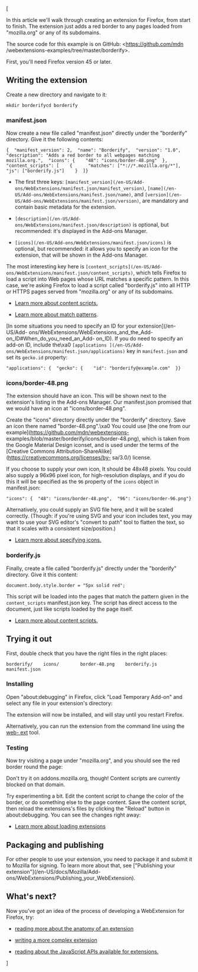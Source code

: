 [



In this article we'll walk through creating an extension for Firefox, from
start to finish. The extension just adds a red border to any pages loaded from
"mozilla.org" or any of its subdomains.



The source code for this example is on GitHub: <https://github.com/mdn
/webextensions-examples/tree/master/borderify>.



First, you'll need Firefox version 45 or later.



## Writing the extension



Create a new directory and navigate to it:



    
    
    mkdir borderifycd borderify



### manifest.json



Now create a new file called "manifest.json" directly under the "borderify"
directory. Give it the following contents:



    
    
    {  "manifest_version": 2,  "name": "Borderify",  "version": "1.0",  "description": "Adds a red border to all webpages matching mozilla.org.",  "icons": {    "48": "icons/border-48.png"  },  "content_scripts": [    {      "matches": ["*://*.mozilla.org/*"],      "js": ["borderify.js"]    }  ]}





  * The first three keys: `[manifest_version](/en-US/Add-ons/WebExtensions/manifest.json/manifest_version)`, `[name](/en-US/Add-ons/WebExtensions/manifest.json/name)`, and `[version](/en-US/Add-ons/WebExtensions/manifest.json/version)`, are mandatory and contain basic metadata for the extension.


  * `[description](/en-US/Add-ons/WebExtensions/manifest.json/description)` is optional, but recommended: it's displayed in the Add-ons Manager.


  * `[icons](/en-US/Add-ons/WebExtensions/manifest.json/icons)` is optional, but recommended: it allows you to specify an icon for the extension, that will be shown in the Add-ons Manager.




The most interesting key here is `[content_scripts](/en-US/Add-
ons/WebExtensions/manifest.json/content_scripts)`, which tells Firefox to load
a script into Web pages whose URL matches a specific pattern. In this case,
we're asking Firefox to load a script called "borderify.js" into all HTTP or
HTTPS pages served from "mozilla.org" or any of its subdomains.





  * [Learn more about content scripts.](/en-US/Add-ons/WebExtensions/Content_scripts)


  * [Learn more about match patterns](/en-US/Add-ons/WebExtensions/Match_patterns).






[In some situations you need to specify an ID for your extension](/en-US/Add-
ons/WebExtensions/WebExtensions_and_the_Add-on_ID#When_do_you_need_an_Add-
on_ID). If you do need to specify an add-on ID, include the\xa0 `[applications
](/en-US/Add-ons/WebExtensions/manifest.json/applications)` key in
`manifest.json` and set its `gecko.id` property:



    
    
    "applications": {  "gecko": {    "id": "borderify@example.com"  }}





### icons/border-48.png



The extension should have an icon. This will be shown next to the extension's
listing in the Add-ons Manager. Our manifest.json promised that we would have
an icon at "icons/border-48.png".



Create the "icons" directory directly under the "borderify" directory. Save an
icon there named "border-48.png".\xa0 You could use [the one from our
example](https://github.com/mdn/webextensions-
examples/blob/master/borderify/icons/border-48.png), which is taken from the
Google Material Design iconset, and is used under the terms of the [Creative
Commons Attribution-ShareAlike](https://creativecommons.org/licenses/by-
sa/3.0/) license.



If you choose to supply your own icon, It should be 48x48 pixels. You could
also supply a 96x96 pixel icon, for high-resolution displays, and if you do
this it will be specified as the `96` property of the `icons` object in
manifest.json:



    
    
    "icons": {  "48": "icons/border-48.png",  "96": "icons/border-96.png"}



Alternatively, you could supply an SVG file here, and it will be scaled
correctly. (Though: if you're using SVG and your icon includes text, you may
want to use your SVG editor's "convert to path" tool to flatten the text, so
that it scales with a consistent size/position.)





  * [Learn more about specifying icons.](/en-US/Add-ons/WebExtensions/manifest.json/icons)




### borderify.js



Finally, create a file called "borderify.js" directly under the "borderify"
directory. Give it this content:



    
    
    document.body.style.border = "5px solid red";



This script will be loaded into the pages that match the pattern given in the
`content_scripts` manifest.json key. The script has direct access to the
document, just like scripts loaded by the page itself.





  * [Learn more about content scripts.](/en-US/Add-ons/WebExtensions/Content_scripts)




## Trying it out



First, double check that you have the right files in the right places:



    
    
    borderify/    icons/        border-48.png    borderify.js    manifest.json



### Installing



Open "about:debugging" in Firefox, click "Load Temporary Add-on" and select
any file in your extension's directory:





The extension will now be installed, and will stay until you restart Firefox.



Alternatively, you can run the extension from the command line using the [web-
ext](/en-US/docs/Mozilla/Add-ons/WebExtensions/Getting_started_with_web-ext)
tool.



### Testing



Now try visiting a page under "mozilla.org", and you should see the red border
round the page:







Don't try it on addons.mozilla.org, though! Content scripts are currently
blocked on that domain.





Try experimenting a bit. Edit the content script to change the color of the
border, or do something else to the page content. Save the content script,
then reload the extensions's files by clicking the "Reload" button in
about:debugging. You can see the changes right away:







  * [Learn more about loading extensions](/en-US/Add-ons/WebExtensions/Temporary_Installation_in_Firefox)




## Packaging and publishing



For other people to use your extension, you need to package it and submit it
to Mozilla for signing. To learn more about that, see ["Publishing your
extension"](/en-US/docs/Mozilla/Add-
ons/WebExtensions/Publishing_your_WebExtension).



## What's next?



Now you've got an idea of the process of developing a WebExtension for
Firefox, try:





  * [reading more about the anatomy of an extension](/en-US/Add-ons/WebExtensions/Anatomy_of_a_WebExtension)


  * [writing a more complex extension](/en-US/Add-ons/WebExtensions/Your_second_WebExtension)


  * [reading about the JavaScript APIs available for extensions.](/en-US/Add-ons/WebExtensions/API)


]

